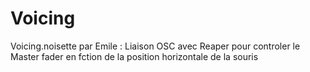 # Voicing
Voicing.noisette par Emile : Liaison OSC avec Reaper pour controler le Master fader en fction de la position horizontale de la souris

